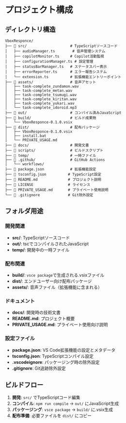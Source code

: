 # プロジェクト構成

## ディレクトリ構造

```text
VboxResponce/
├── 📁 src/                    # TypeScriptソースコード
│   ├── audioManager.ts        # 音声管理システム
│   ├── copilotMonitor.ts     # Copilot活動監視
│   ├── configurationManager.ts # 設定管理
│   ├── statusBarManager.ts   # ステータスバー表示
│   ├── errorReporter.ts      # エラー報告システム
│   └── extension.ts          # 拡張機能エントリーポイント
├── 📁 assets/                 # 音声アセット
│   ├── task-complete_zundamon.wav
│   ├── task-complete_metan.wav
│   ├── task-complete_tsumugi.wav
│   ├── task-complete_kiritan.wav
│   ├── task-complete_yukari.wav
│   └── task-complete_idoroid.mp3
├── 📁 out/                    # コンパイル済みJavaScript
├── 📁 build/                  # ビルド成果物
│   └── VboxResponce-0.1.0.vsix
├── 📁 dist/                   # 配布パッケージ
│   ├── VboxResponce-0.1.0.vsix
│   ├── install.bat
│   └── PRIVATE_USAGE.md
├── 📁 docs/                   # 開発文書
├── 📁 scripts/                # ビルドスクリプト
├── 📁 temp/                   # 一時ファイル
├── 📁 .github/                # GitHub Actions
│   └── workflows/
├── 📄 package.json            # 拡張機能設定
├── 📄 tsconfig.json          # TypeScript設定
├── 📄 README.md              # プロジェクト説明
├── 📄 LICENSE                # ライセンス
├── 📄 PRIVATE_USAGE.md       # プライベート使用説明
└── 📄 .gitignore             # Git除外設定
```

## フォルダ用途

### 開発関連
- **src/**: TypeScriptソースコード
- **out/**: tscでコンパイルされたJavaScript
- **temp/**: 開発中の一時ファイル

### 配布関連
- **build/**: `vsce package`で生成される.vsixファイル
- **dist/**: エンドユーザー向け配布パッケージ
- **assets/**: 音声ファイル（拡張機能に含まれる）

### ドキュメント
- **docs/**: 開発時の技術文書
- **README.md**: プロジェクト概要
- **PRIVATE_USAGE.md**: プライベート使用向け説明

### 設定ファイル
- **package.json**: VS Code拡張機能の設定とメタデータ
- **tsconfig.json**: TypeScriptコンパイル設定
- **.vscodeignore**: パッケージング時の除外設定
- **.gitignore**: Git追跡除外設定

## ビルドフロー

1. **開発**: `src/` でTypeScriptコード編集
2. **コンパイル**: `npm run compile` → `out/` にJavaScript生成
3. **パッケージング**: `vsce package` → `build/` に.vsix生成
4. **配布準備**: 必要ファイルを `dist/` にコピー
